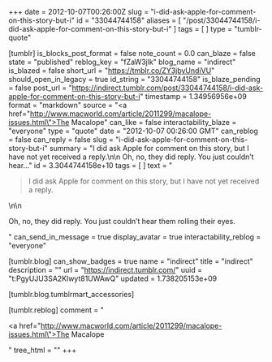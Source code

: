 +++
date = 2012-10-07T00:26:00Z
slug = "i-did-ask-apple-for-comment-on-this-story-but-i"
id = "33044744158"
aliases = [ "/post/33044744158/i-did-ask-apple-for-comment-on-this-story-but-i" ]
tags = [ ]
type = "tumblr-quote"

[tumblr]
is_blocks_post_format = false
note_count = 0.0
can_blaze = false
state = "published"
reblog_key = "fZaW3jlk"
blog_name = "indirect"
is_blazed = false
short_url = "https://tmblr.co/ZY3jbyUndiVU"
should_open_in_legacy = true
id_string = "33044744158"
is_blaze_pending = false
post_url = "https://indirect.tumblr.com/post/33044744158/i-did-ask-apple-for-comment-on-this-story-but-i"
timestamp = 1.34956956e+09
format = "markdown"
source = "<a href=\"http://www.macworld.com/article/2011299/macalope-issues.html\">The Macalope</a>"
can_like = false
interactability_blaze = "everyone"
type = "quote"
date = "2012-10-07 00:26:00 GMT"
can_reblog = false
can_reply = false
slug = "i-did-ask-apple-for-comment-on-this-story-but-i"
summary = "I did ask Apple for comment on this story, but I have not yet received a reply.\n\n Oh, no, they did reply. You just couldn’t hear..."
id = 3.3044744158e+10
tags = [ ]
text = "<blockquote>I did ask Apple for comment on this story, but I have not yet received a reply.</blockquote>\n\n<p>Oh, no, they did reply. You just couldn’t hear them rolling their eyes.</p>"
can_send_in_message = true
display_avatar = true
interactability_reblog = "everyone"

[tumblr.blog]
can_show_badges = true
name = "indirect"
title = "indirect"
description = ""
url = "https://indirect.tumblr.com/"
uuid = "t:PgyUJU3SA2Klwyt81UWAwQ"
updated = 1.738205153e+09

[tumblr.blog.tumblrmart_accessories]

[tumblr.reblog]
comment = "<p><a href=\"http://www.macworld.com/article/2011299/macalope-issues.html\">The Macalope</a></p>"
tree_html = ""
+++
